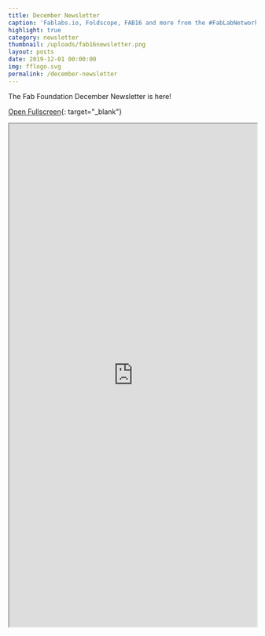 ```yaml
---
title: December Newsletter
caption: 'Fablabs.io, Foldscope, FAB16 and more from the #FabLabNetwork'
highlight: true
category: newsletter
thumbnail: /uploads/fab16newsletter.png
layout: posts
date: 2019-12-01 00:00:00
img: fflogo.svg
permalink: /december-newsletter
---
```


The Fab Foundation December Newsletter is here\!

[Open Fullscreen](http://mailchi.mp/fabfoundation.org/the-fab-foundation-december-newsletter-is-here-4007311){: target="_blank"}

<iframe src="http://mailchi.mp/fabfoundation.org/the-fab-foundation-december-newsletter-is-here-4007311" style="max-width: 1024px; width: 100%; margin: 0 auto; height: 1024px"></iframe>
